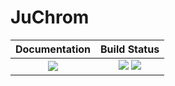 # JuChrom

| **Documentation**                                                               | **Build Status**                                                                                |
|:-------------------------------------------------------------------------------:|:-----------------------------------------------------------------------------------------------:|
| [![][docs-dev-img]][docs-dev-url] | [![][GHA-img]][GHA-url] [![][codecov-img]][codecov-url] |

[docs-dev-img]: https://img.shields.io/badge/docs-dev-blue.svg
[docs-dev-url]: https://oniehuis.github.io/JuChrom.jl/dev

[GHA-img]: https://github.com/oniehuis/JuChrom.jl/actions/workflows/CI.yml/badge.svg?branch=main
[GHA-url]: https://github.com/oniehuis/JuChrom.jl/actions/workflows/CI.yml?query=branch%3Amain

[codecov-img]: https://codecov.io/gh/oniehuis/JuChrom.jl/branch/main/graph/badge.svg
[codecov-url]: https://codecov.io/gh/oniehuis/JuChrom.jl
